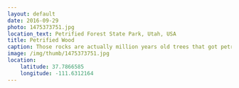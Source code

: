 ```yaml
---
layout: default
date: 2016-09-29
photo: 1475373751.jpg
location_text: Petrified Forest State Park, Utah, USA
title: Petrified Wood
caption: Those rocks are actually million years old trees that got petrified. If you look closely you can still see the aspect of a tree. But it feels different as it is as hard and cold as a rock. Apparently it is not too complicated to break but very easy to sharp, that's why native americans used it for their arrows.
image: /img/thumb/1475373751.jpg
location:
    latitude: 37.7866585
    longitude: -111.6312164
---
```

